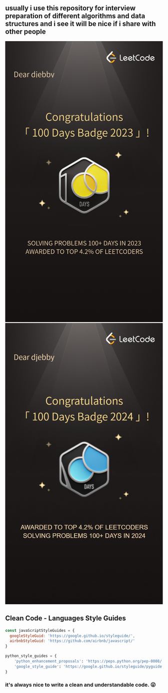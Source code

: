 ## usually i use this repository for interview preparation of different algorithms and data structures and i see it will be nice if i share with other people

![leetcode-djebby-100-days-badge-2023](./leetcode/0-leetcode-djebby-100-days-badge-2023.png)
![leetcode-djebby-100-days-badge-2024](./leetcode/0-leetcode-djebby-100-days-badge-2024.png)

## Clean Code - Languages Style Guides

```javascript
const javaScriptStyleGuides = {
  googleStyleGuid: 'https://google.github.io/styleguide/',
  airbnbStyleGuid: 'https://github.com/airbnb/javascript/'
}
```
```python
python_style_guides = {
    'python_enhancement_proposals': 'https://peps.python.org/pep-0008/',
    'google_style_guide': 'https://google.github.io/styleguide/pyguide.html'
}
```

### it's always nice to write a clean and understandable code. :stuck_out_tongue_winking_eye:
